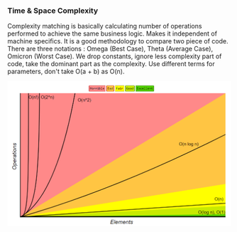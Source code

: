 ### Time & Space Complexity
Complexity matching is basically calculating number of operations performed to achieve the same business logic. Makes it independent of machine specifics. It is a good methodology to compare two piece of code. There are three notations : Omega (Best Case), Theta (Average Case), Omicron (Worst Case). We drop constants, ignore less complexity part of code, take the dominant part as the complexity. Use different terms for parameters, don't take O(a + b) as O(n).

![Complexity Chart](./readme-assets/complexity-chart.png)
